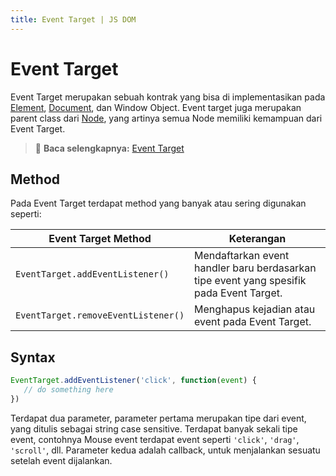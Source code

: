 ```yaml
---
title: Event Target | JS DOM
---
```


# Event Target

Event Target merupakan sebuah kontrak yang bisa di implementasikan pada [Element](/docs/dom/element), [Document](/docs/dom/document), dan Window Object. Event target juga merupakan parent class dari [Node](/docs/dom/node), yang artinya semua Node memiliki kemampuan dari Event Target.

> :memo: **Baca selengkapnya:** [Event Target](https://developer.mozilla.org/en-US/docs/Web/API/EventTarget)

## Method

Pada Event Target terdapat method yang banyak atau sering digunakan seperti:

| Event Target Method | Keterangan |
| ------------------- | ---------- |
| `EventTarget.addEventListener()` | Mendaftarkan event handler baru berdasarkan tipe event yang spesifik pada Event Target. |
| `EventTarget.removeEventListener()` | Menghapus kejadian atau event pada Event Target. |

## Syntax

```js
EventTarget.addEventListener('click', function(event) {
   // do something here
})
```

Terdapat dua parameter, parameter pertama merupakan tipe dari event, yang ditulis sebagai string case sensitive. Terdapat banyak sekali tipe event, contohnya Mouse event terdapat event seperti `'click'`, `'drag'`, `'scroll'`, dll. Parameter kedua adalah callback, untuk menjalankan sesuatu setelah event dijalankan.